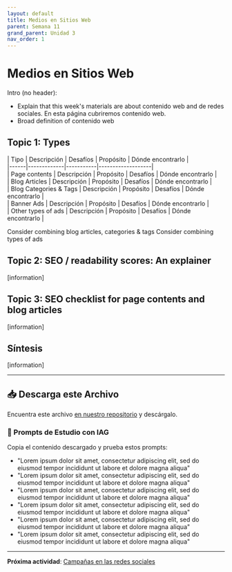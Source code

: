 ```yaml
---
layout: default
title: Medios en Sitios Web
parent: Semana 11
grand_parent: Unidad 3
nav_order: 1
---
```


# Medios en Sitios Web

Intro (no header):
- Explain that this week's materials are about contenido web and de redes sociales. En esta página cubriremos contenido web.
- Broad definition of contenido web

## Topic 1: Types

| Tipo | Descripción | Desafíos | Propósito | Dónde encontrarlo |  
|------|-------------|-----------|-------------------|  
| Page contents | Descripción | Propósito | Desafíos | Dónde encontrarlo |  
| Blog Articles | Descripción | Propósito | Desafíos | Dónde encontrarlo |  
| Blog Categories & Tags | Descripción | Propósito | Desafíos | Dónde encontrarlo |  
| Banner Ads | Descripción | Propósito | Desafíos | Dónde encontrarlo |  
| Other types of ads | Descripción | Propósito | Desafíos | Dónde encontrarlo |  

Consider combining blog articles, categories & tags
Consider combining types of ads

## Topic 2: SEO / readability scores: An explainer

[information]

## Topic 3: SEO checklist for page contents and blog articles

[information]

## Síntesis

[information]

---

## 📥 Descarga este Archivo

Encuentra este archivo [en nuestro repositorio](https://github.com/alainamb/uic_tr14-comercial-publicitaria/blob/main/unidad3/semana11/medios-en-sitios-web.md) y descárgalo.

### 🤖 Prompts de Estudio con IAG

Copia el contenido descargado y prueba estos prompts:

- "Lorem ipsum dolor sit amet, consectetur adipiscing elit, sed do eiusmod tempor incididunt ut labore et dolore magna aliqua"
- "Lorem ipsum dolor sit amet, consectetur adipiscing elit, sed do eiusmod tempor incididunt ut labore et dolore magna aliqua"
- "Lorem ipsum dolor sit amet, consectetur adipiscing elit, sed do eiusmod tempor incididunt ut labore et dolore magna aliqua"
- "Lorem ipsum dolor sit amet, consectetur adipiscing elit, sed do eiusmod tempor incididunt ut labore et dolore magna aliqua"
- "Lorem ipsum dolor sit amet, consectetur adipiscing elit, sed do eiusmod tempor incididunt ut labore et dolore magna aliqua"
- "Lorem ipsum dolor sit amet, consectetur adipiscing elit, sed do eiusmod tempor incididunt ut labore et dolore magna aliqua"

---

**Próxima actividad**: [Campañas en las redes sociales](campañas-redes-sociales.md)
